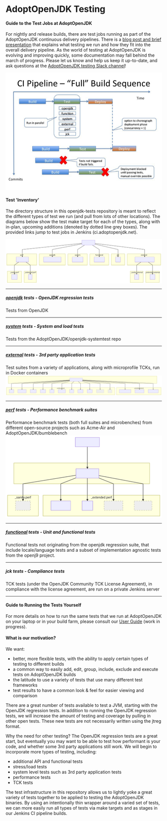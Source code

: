 <!--
Licensed under the Apache License, Version 2.0 (the "License");
you may not use this file except in compliance with the License.
You may obtain a copy of the License at

[1]https://www.apache.org/licenses/LICENSE-2.0

Unless required by applicable law or agreed to in writing, software
distributed under the License is distributed on an "AS IS" BASIS,
WITHOUT WARRANTIES OR CONDITIONS OF ANY KIND, either express or implied.
See the License for the specific language governing permissions and
-->

# AdoptOpenJDK Testing

#### Guide to the Test Jobs at AdoptOpenJDK

For nightly and release builds, there are test jobs running as part of the AdoptOpenJDK continuous delivery pipelines.  There is a [blog post and brief presentation](https://blog.adoptopenjdk.net/2017/12/testing-java-help-count-ways) that explains what testing we run and how they fit into the overall delivery pipeline.  As the world of testing at AdoptOpenJDK is evolving and improving quickly, some documentation may fall behind the march of progress.  Please let us know and help us keep it up-to-date, and ask questions at the [AdoptOpenJDK testing Slack channel](https://adoptopenjdk.slack.com/messages/C5219G28G)!

![CI pipeline view](doc/diagrams/ciPipeline.jpg)

#### Test 'Inventory'

The directory structure in this openjdk-tests repository is meant to reflect the different types of test we run (and pull from lots of other locations).  The diagrams below show the test make target for each of the types, along with in-plan, upcoming additions (denoted by dotted line grey boxes). The provided links jump to test jobs in Jenkins (ci.adoptopenjdk.net).

![overview of tests](doc/diagrams/overviewOfAdoptTests.svg)

--- 

##### [openjdk](https://ci.adoptopenjdk.net/view/Test_openjdk/) tests - OpenJDK regression tests 
Tests from OpenJDK

--- 

##### [system](https://ci.adoptopenjdk.net/view/Test_system/) tests - System and load tests 
Tests from the AdoptOpenJDK/openjdk-systemtest repo

--- 

##### [external](https://ci.adoptopenjdk.net/view/Test_external/) tests - 3rd party application tests
Test suites from a variety of applications, along with microprofile TCKs, run in Docker containers
![external tests](doc/diagrams/externaltests.svg)

--- 

##### [perf](https://ci.adoptopenjdk.net/view/Test_perf/) tests - Performance benchmark suites 
Performance benchmark tests (both full suites and microbenches) from different open-source projects such as Acme-Air and AdoptOpenJDK/bumblebench
![perf tests](doc/diagrams/perftests.svg)

--- 

##### [functional](https://ci.adoptopenjdk.net/view/Test_functional/) tests - Unit and functional tests
Functional tests not originating from the openjdk regression suite, that include locale/language tests and a subset of implementation agnostic tests from the openj9 project.

--- 

##### jck tests - Compliance tests
TCK tests (under the OpenJDK Community TCK License Agreement), in compliance with the license agreement, are run on a private Jenkins server

--- 

#### Guide to Running the Tests Yourself
For more details on how to run the same tests that we run at AdoptOpenJDK on your laptop or in your build farm, please consult our [User Guide](doc/userGuide.md) (work in progress).

#### What is our motivation?
We want:
- better, more flexible tests, with the ability to apply certain types of testing to different builds
- a common way to easily add, edit, group, include, exclude and execute tests on AdoptOpenJDK builds
- the latitude to use a variety of tests that use many different test frameworks
- test results to have a common look & feel for easier viewing and comparison

There are a great number of tests available to test a JVM, starting with the OpenJDK regression tests.  In addition to running the OpenJDK regression tests, we will increase the amount of testing and coverage by pulling in other open tests.  These new tests are not necessarily written using the jtreg format.

Why the need for other testing?  The OpenJDK regression tests are a great start, but eventually you may want to be able to test how performant is your code, and whether some 3rd party applications still work.  We will begin to incorporate more types of testing, including:
- additional API and functional tests
- stress/load tests
- system level tests such as 3rd party application tests
- performance tests
- TCK tests

The test infrastructure in this repository allows us to lightly yoke a great variety of tests together to be applied to testing the AdoptOpenJDK binaries.  By using an intentionally thin wrapper around a varied set of tests, we can more easily run all types of tests via make targets and as stages in our Jenkins CI pipeline builds.





